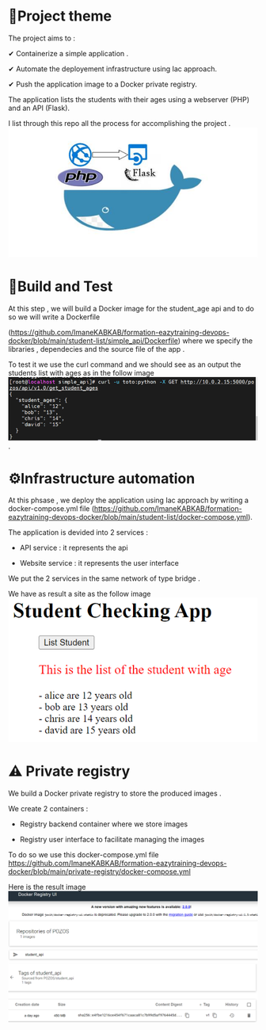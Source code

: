 # 🧾Project theme

The project aims to :

✔ Containerize a simple application .

✔ Automate the deployement infrastructure using Iac approach.

✔ Push the application image to a Docker private registry.

The application lists the students with their  ages using a webserver (PHP) and an API (Flask).

I list through this repo all the process for accomplishing the project . 
![private](https://github.com/ImaneKABKAB/formation-eazytraining-devops-docker/blob/main/images/image.jpg)

# 🔧Build and Test 
At this step , we will build a Docker image for the student_age api and to do so we will write a Dockerfile 

(https://github.com/ImaneKABKAB/formation-eazytraining-devops-docker/blob/main/student-list/simple_api/Dockerfile) where we specify the libraries , dependecies and the source file of the app .

To test it we use the curl command and we should see as an output the students list with ages as in the follow image 
![private](https://github.com/ImaneKABKAB/formation-eazytraining-devops-docker/blob/main/images/stu7.png) .

# ⚙️Infrastructure automation
At this phsase , we deploy the application using Iac approach by writing a docker-compose.yml file
(https://github.com/ImaneKABKAB/formation-eazytraining-devops-docker/blob/main/student-list/docker-compose.yml).

The application is devided into 2 services :

 - API service : it represents the api 
 
 - Website service : it represents the user interface 
 
 We put the 2 services in the same network of type bridge .
 
 We have as result  a site as the follow image ![private](https://github.com/ImaneKABKAB/formation-eazytraining-devops-docker/blob/main/images/app.png)

# ⚠️ Private registry
We build a Docker private registry to store the produced images .

We create 2 containers :

 - Registry backend container where we store images 
 
 - Registry user interface  to facilitate managing the images
 
 To do so we use this docker-compose.yml file https://github.com/ImaneKABKAB/formation-eazytraining-devops-docker/blob/main/private-registry/docker-compose.yml
 
 Here is the result image ![private](https://github.com/ImaneKABKAB/formation-eazytraining-devops-docker/blob/main/images/TP8.png)
 ![private](https://github.com/ImaneKABKAB/formation-eazytraining-devops-docker/blob/main/images/TP81.png)
